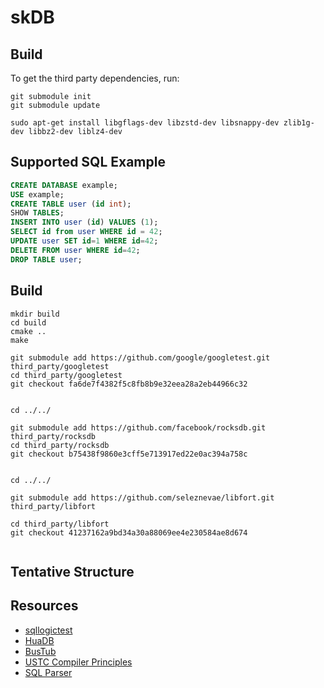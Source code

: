 # skDB


## Build 

To get the third party dependencies, run:

```shell
git submodule init
git submodule update
```

```shell
sudo apt-get install libgflags-dev libzstd-dev libsnappy-dev zlib1g-dev libbz2-dev liblz4-dev
```

## Supported SQL Example

```sql
CREATE DATABASE example;
USE example;
CREATE TABLE user (id int);
SHOW TABLES;
INSERT INTO user (id) VALUES (1);
SELECT id from user WHERE id = 42;
UPDATE user SET id=1 WHERE id=42;
DELETE FROM user WHERE id=42;
DROP TABLE user;
```

## Build

```shell
mkdir build
cd build
cmake ..
make
```

```shell
git submodule add https://github.com/google/googletest.git third_party/googletest
cd third_party/googletest
git checkout fa6de7f4382f5c8fb8b9e32eea28a2eb44966c32


cd ../../

git submodule add https://github.com/facebook/rocksdb.git third_party/rocksdb
cd third_party/rocksdb
git checkout b75438f9860e3cff5e713917ed22e0ac394a758c


cd ../../

git submodule add https://github.com/seleznevae/libfort.git third_party/libfort

cd third_party/libfort
git checkout 41237162a9bd34a30a88069ee4e230584ae8d674


```

## Tentative Structure

## Resources

+ [sqllogictest](https://www.sqlite.org/sqllogictest/doc/trunk/about.wiki)
+ [HuaDB](https://thu-db.github.io/huadb-doc/)
+ [BusTub](https://15445.courses.cs.cmu.edu/fall2022/schedule.html)
+ [USTC Compiler Principles](https://ustc-compiler-principles.github.io)
+ [SQL Parser](https://github.com/hyrise/sql-parser)